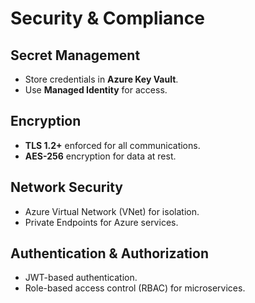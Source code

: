 # Security & Compliance

## Secret Management
- Store credentials in **Azure Key Vault**.
- Use **Managed Identity** for access.

## Encryption
- **TLS 1.2+** enforced for all communications.
- **AES-256** encryption for data at rest.

## Network Security
- Azure Virtual Network (VNet) for isolation.
- Private Endpoints for Azure services.

## Authentication & Authorization
- JWT-based authentication.
- Role-based access control (RBAC) for microservices.